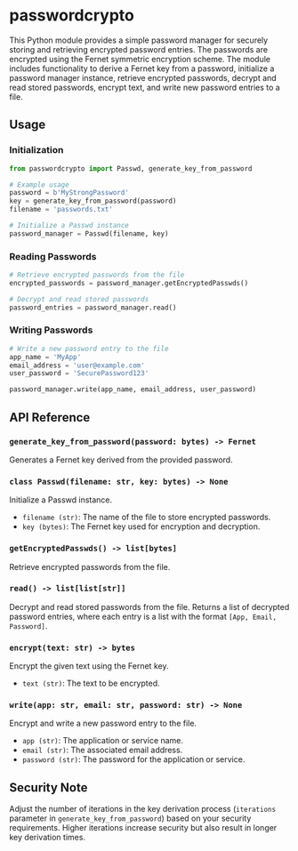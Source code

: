 # passwordcrypto

This Python module provides a simple password manager for securely storing and retrieving encrypted password entries. The passwords are encrypted using the Fernet symmetric encryption scheme. The module includes functionality to derive a Fernet key from a password, initialize a password manager instance, retrieve encrypted passwords, decrypt and read stored passwords, encrypt text, and write new password entries to a file.

## Usage

### Initialization

```python
from passwordcrypto import Passwd, generate_key_from_password

# Example usage
password = b'MyStrongPassword'
key = generate_key_from_password(password)
filename = 'passwords.txt'

# Initialize a Passwd instance
password_manager = Passwd(filename, key)
```

### Reading Passwords

```python
# Retrieve encrypted passwords from the file
encrypted_passwords = password_manager.getEncryptedPasswds()

# Decrypt and read stored passwords
password_entries = password_manager.read()
```

### Writing Passwords

```python
# Write a new password entry to the file
app_name = 'MyApp'
email_address = 'user@example.com'
user_password = 'SecurePassword123'

password_manager.write(app_name, email_address, user_password)
```

## API Reference

### `generate_key_from_password(password: bytes) -> Fernet`

Generates a Fernet key derived from the provided password.

### `class Passwd(filename: str, key: bytes) -> None`

Initialize a Passwd instance.

- `filename (str)`: The name of the file to store encrypted passwords.
- `key (bytes)`: The Fernet key used for encryption and decryption.

### `getEncryptedPasswds() -> list[bytes]`

Retrieve encrypted passwords from the file.

### `read() -> list[list[str]]`

Decrypt and read stored passwords from the file. Returns a list of decrypted password entries, where each entry is a list with the format `[App, Email, Password]`.

### `encrypt(text: str) -> bytes`

Encrypt the given text using the Fernet key.

- `text (str)`: The text to be encrypted.

### `write(app: str, email: str, password: str) -> None`

Encrypt and write a new password entry to the file.

- `app (str)`: The application or service name.
- `email (str)`: The associated email address.
- `password (str)`: The password for the application or service.

## Security Note

Adjust the number of iterations in the key derivation process (`iterations` parameter in `generate_key_from_password`) based on your security requirements. Higher iterations increase security but also result in longer key derivation times.